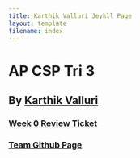 ```yaml
---
title: Karthik Valluri Jeykll Page
layout: template
filename: index
--- 
```


# AP CSP Tri 3

## By [Karthik Valluri](https://github.com/kar722)


### [Week 0 Review Ticket](https://github.com/kar722/CSPTri3/issues/1)

### [Team Github Page](https://kar722.github.io/kylies-disciples/)
